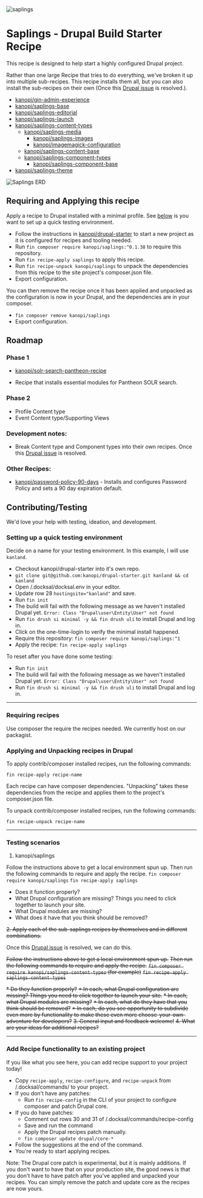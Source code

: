 ![saplings](https://github.com/kanopi/saplings/assets/5177009/a6377e32-deb2-49d8-873a-f3dd5a36fa7c)

# Saplings - Drupal Build Starter Recipe

This recipe is designed to help start a highly configured Drupal project.

Rather than one large Recipe that tries to do everything, we've broken it up
into multiple sub-recipes.  This recipe installs them all, but you can also
install the sub-recipes on their own (Once this [Drupal issue](https://www.drupal.org/project/distributions_recipes/issues/3390916)
 is resolved.).

* [kanopi/gin-admin-experience](https://github.com/kanopi/gin-admin-experience)
* [kanopi/saplings-base](https://github.com/kanopi/saplings-base)
* [kanopi/saplings-editorial](https://github.com/kanopi/saplings-editorial)
* [kanopi/saplings-launch](https://github.com/kanopi/saplings-launch)
* [kanopi/saplings-content-types](https://github.com/kanopi/saplings-content-types)
  * [kanopi/saplings-media](https://github.com/kanopi/saplings-media)
    * [kanopi/saplings-images](https://github.com/kanopi/saplings-images)
    * [kanopi/imagemagick-configuration](https://github.com/kanopi/imagemagick-configuration)
  * [kanopi/saplings-content-base](https://github.com/kanopi/saplings-content-base)
  * [kanopi/saplings-component-types](https://github.com/kanopi/saplings-component-types)
    * [kanopi/saplings-component-base](https://github.com/kanopi/saplings-component-base)
* [kanopi/saplings-theme](https://github.com/kanopi/saplings-theme)

![Saplings ERD](https://github.com/kanopi/saplings/assets/5177009/bce983a9-977b-4227-976f-764bea141073)
<!-- Created in Lucid at https://lucid.app/lucidchart/6711555d-82fc-4ea0-8cd2-9f1c65ecb4b0/edit -->

## Requiring and Applying this recipe

Apply a recipe to Drupal installed with a minimal profile.  See [below](#setting-up-a-quick-testing-environment)
 is you want to set up a quick testing environment.

- Follow the instructions in [kanopi/drupal-starter](https://github.com/kanopi/drupal-starter)
 to start a new project as it is configured for recipes and tooling needed.
- Run `fin composer require kanopi/saplings:^0.1.38` to require this repository.
- Run `fin recipe-apply saplings` to apply this recipe.
- Run `fin recipe-unpack kanopi/saplings` to unpack the dependencies from this
recipe to the site project's composer.json file.
- Export configuration.

You can then remove the recipe once it has been applied and unpacked as the
configuration is now in your Drupal, and the dependencies are in your composer.

- `fin composer remove kanopi/saplings`
- Export configuration.

## Roadmap

### Phase 1
* [kanopi/solr-search-pantheon-recipe](https://github.com/kanopi/solr-search-pantheon-recipe)
 - Recipe that installs essential modules for Pantheon SOLR search.


### Phase 2

* Profile Content type
* Event Content type/Supporting Views


### Development notes:
* Break Content type and Component types into their own recipes. Once this [Drupal issue](https://www.drupal.org/project/distributions_recipes/issues/3390916) is resolved.


### Other Recipes:
* [kanopi/password-policy-90-days](https://packagist.org/packages/kanopi/password-policy-90-days) - Installs and configures Password Policy and sets a 90 day expiration default.

## Contributing/Testing
We'd love your help with testing, ideation, and development.

### Setting up a quick testing environment
Decide on a name for your testing environment.  In this example, I will use `kanland`.

* Checkout kanopi/drupal-starter into it's own repo.
* `git clone git@github.com:kanopi/drupal-starter.git kanland && cd kanland`
* Open /.docksal/docksal.env in your editor.
* Update row 28 `hostingsite="kanland"` and save.
* Run `fin init`
* The build will fail with the following message as we haven't installed Drupal yet. `Error: Class "Drupal\user\Entity\User" not found`
* Run `fin drush si minimal -y && fin drush uli` to install Drupal and log in.
* Click on the one-time-login to verify the minimal install happened.
* Require this repository: `fin composer require kanopi/saplings:^1`
* Apply the recipe: `fin recipe-apply saplings`

To reset after you have done some testing:

* Run `fin init`
* The build will fail with the following message as we haven't installed Drupal yet. `Error: Class "Drupal\user\Entity\User" not found`
* Run `fin drush si minimal -y && fin drush uli` to install Drupal and log in.

---

### Requiring recipes
Use composer the require the recipes needed.  We currently host on our packagist.

### Applying and Unpacking recipes in Drupal
To apply contrib/composer installed recipes, run the following commands:

`fin recipe-apply recipe-name`

Each recipe can have composer dependencies. "Unpacking" takes these dependencies from the recipe and applies them to the project's composer.json file.

To unpack contrib/composer installed recipes, run the following commands:

`fin recipe-unpack recipe-name`

---

### Testing scenarios

1. kanopi/saplings

Follow the instructions above to get a local environment spun up.
Then run the following commands to require and apply the recipe.
`fin composer require kanopi/saplings`
`fin recipe-apply saplings`

  * Does it function properly?
  * What Drupal configuration are missing? Things you need to click together to launch your site.
  * What Drupal modules are missing?
  * What does it have that you think should be removed?

~~2. Apply each of the sub-saplings recipes by themselves and in different combinations.~~

Once this [Drupal issue](https://www.drupal.org/project/distributions_recipes/issues/3390916) is resolved, we can do this.

~~Follow the instructions above to get a local environment spun up.~~
~~Then run the following commands to require and apply the recipe.~~
~~`fin composer require kanopi/saplings-content-types` (for example)~~
~~`fin recipe-apply saplings-content-types`~~


~~* Do they function properly?~~
~~* In each, what Drupal configuration are missing? Things you need to click together to launch your site.~~
~~* In each, what Drupal modules are missing?~~
~~* In each, what do they have that you think should be removed?~~
~~* In each, do you see opportunity to subdivide even more by functionality to make these even more choose-your-own-adventure for developers?~~
~~3. General input and feedback welcome!~~
~~4. What are your ideas for additional recipes?~~

---

### Add Recipe functionality to an existing project
If you like what you see here, you can add recipe support to your project today!

* Copy `recipe-apply`, `recipe-configure`, and `recipe-unpack` from /.docksal/commands/ to your project.
* If you don't have any patches:
  * Run `fin recipe-config` in the CLI of your project to configure composer and patch Drupal core.
* If you do have patches:
  * Comment out rows 30 and 31 of /.docksal/commands/recipe-config
  * Save and run the command
  * Apply the Drupal recipes patch manually.
  * `fin composer update drupal/core-*`
* Follow the suggestions at the end of the command.
* You're ready to start applying recipes.

Note: The Drupal core patch is experimental, but it is mainly additions.  If you don't want to have that on your production site, the good news is that you don't have to have patch after you've applied and unpacked your recipes.  You can simply remove the patch and update core as the recipes are now yours.
